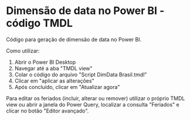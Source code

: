 # Dimensão de data no Power BI - código TMDL



Código para geração de dimensão de data no Power BI. 



Como utilizar:



1. Abrir o Power BI Desktop
2. Navegar até a aba "TMDL view"
3. Colar o código do arquivo "Script DimData Brasil.tmdl"
4. Clicar em "aplicar as alterações"
5. Após concluído, clicar em "Atualizar agora"



Para editar os feriados (incluir, alterar ou remover) utilizar o próprio TMDL view ou abrir a janela do Power Query, localizar a consulta "Feriados" e clicar no botão "Editor avançado".


